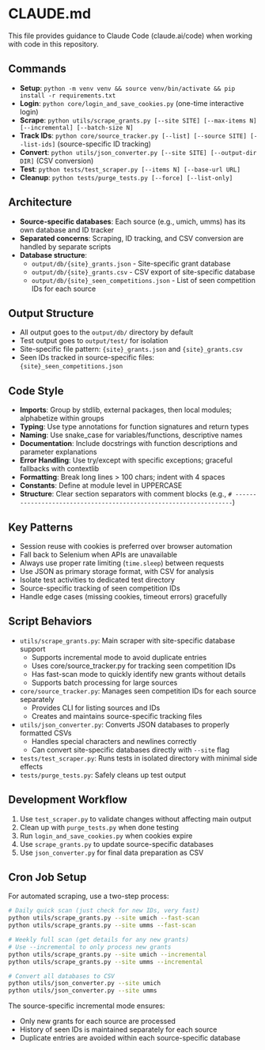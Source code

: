 # CLAUDE.md

This file provides guidance to Claude Code (claude.ai/code) when working with code in this repository.

## Commands
- **Setup**: `python -m venv venv && source venv/bin/activate && pip install -r requirements.txt`
- **Login**: `python core/login_and_save_cookies.py` (one-time interactive login)
- **Scrape**: `python utils/scrape_grants.py [--site SITE] [--max-items N] [--incremental] [--batch-size N]`
- **Track IDs**: `python core/source_tracker.py [--list] [--source SITE] [--list-ids]` (source-specific ID tracking)
- **Convert**: `python utils/json_converter.py [--site SITE] [--output-dir DIR]` (CSV conversion)
- **Test**: `python tests/test_scraper.py [--items N] [--base-url URL]`
- **Cleanup**: `python tests/purge_tests.py [--force] [--list-only]`

## Architecture
- **Source-specific databases**: Each source (e.g., umich, umms) has its own database and ID tracker
- **Separated concerns**: Scraping, ID tracking, and CSV conversion are handled by separate scripts
- **Database structure**: 
  - `output/db/{site}_grants.json` - Site-specific grant database
  - `output/db/{site}_grants.csv` - CSV export of site-specific database
  - `output/db/{site}_seen_competitions.json` - List of seen competition IDs for each source

## Output Structure
- All output goes to the `output/db/` directory by default
- Test output goes to `output/test/` for isolation
- Site-specific file pattern: `{site}_grants.json` and `{site}_grants.csv`
- Seen IDs tracked in source-specific files: `{site}_seen_competitions.json`

## Code Style
- **Imports**: Group by stdlib, external packages, then local modules; alphabetize within groups
- **Typing**: Use type annotations for function signatures and return types
- **Naming**: Use snake_case for variables/functions, descriptive names
- **Documentation**: Include docstrings with function descriptions and parameter explanations
- **Error Handling**: Use try/except with specific exceptions; graceful fallbacks with contextlib
- **Formatting**: Break long lines > 100 chars; indent with 4 spaces
- **Constants**: Define at module level in UPPERCASE
- **Structure**: Clear section separators with comment blocks (e.g., `# ------------------------------------------------------------------`)

## Key Patterns
- Session reuse with cookies is preferred over browser automation
- Fall back to Selenium when APIs are unavailable
- Always use proper rate limiting (`time.sleep`) between requests
- Use JSON as primary storage format, with CSV for analysis
- Isolate test activities to dedicated test directory
- Source-specific tracking of seen competition IDs
- Handle edge cases (missing cookies, timeout errors) gracefully

## Script Behaviors
- `utils/scrape_grants.py`: Main scraper with site-specific database support
  - Supports incremental mode to avoid duplicate entries
  - Uses core/source_tracker.py for tracking seen competition IDs
  - Has fast-scan mode to quickly identify new grants without details
  - Supports batch processing for large sources
- `core/source_tracker.py`: Manages seen competition IDs for each source separately
  - Provides CLI for listing sources and IDs
  - Creates and maintains source-specific tracking files
- `utils/json_converter.py`: Converts JSON databases to properly formatted CSVs
  - Handles special characters and newlines correctly
  - Can convert site-specific databases directly with `--site` flag
- `tests/test_scraper.py`: Runs tests in isolated directory with minimal side effects
- `tests/purge_tests.py`: Safely cleans up test output

## Development Workflow
1. Use `test_scraper.py` to validate changes without affecting main output
2. Clean up with `purge_tests.py` when done testing
3. Run `login_and_save_cookies.py` when cookies expire
4. Use `scrape_grants.py` to update source-specific databases
5. Use `json_converter.py` for final data preparation as CSV

## Cron Job Setup
For automated scraping, use a two-step process:
```bash
# Daily quick scan (just check for new IDs, very fast)
python utils/scrape_grants.py --site umich --fast-scan
python utils/scrape_grants.py --site umms --fast-scan

# Weekly full scan (get details for any new grants)
# Use --incremental to only process new grants
python utils/scrape_grants.py --site umich --incremental
python utils/scrape_grants.py --site umms --incremental

# Convert all databases to CSV
python utils/json_converter.py --site umich
python utils/json_converter.py --site umms
```

The source-specific incremental mode ensures:
- Only new grants for each source are processed
- History of seen IDs is maintained separately for each source
- Duplicate entries are avoided within each source-specific database